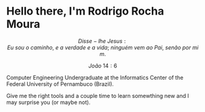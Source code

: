 # Hello there, I'm Rodrigo Rocha Moura

$$ Disse-lhe \ Jesus: Eu\  sou\  o\  caminho, \ e\  a\  verdade\  e\  a\  vida;\  ninguém\  vem\  ao\  Pai,\  senão\  por\  mim. $$

$$ João\  14:6 $$

Computer Engineering Undergraduate at the Informatics Center of the Federal University of Pernambuco (Brazil).

Give me the right tools and a couple time to learn somewthing new and I may surprise you (or maybe not).
